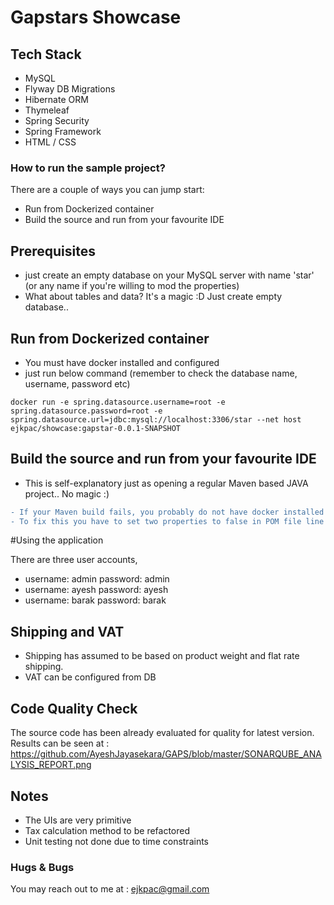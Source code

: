 # Gapstars Showcase

## Tech Stack

* MySQL
* Flyway DB Migrations
* Hibernate ORM
* Thymeleaf
* Spring Security
* Spring Framework
* HTML / CSS

### How to run the sample project?

There are a couple of ways you can jump start:

* Run from Dockerized container
* Build the source and run from your favourite IDE

## Prerequisites

* just create an empty database on your MySQL server with name 'star' (or any name if you're willing to mod the properties)
* What about tables and data? It's a magic :D Just create empty database..

## Run from Dockerized container

* You must have docker installed and configured
* just run below command (remember to check the database name, username, password etc)

```shell
docker run -e spring.datasource.username=root -e spring.datasource.password=root -e spring.datasource.url=jdbc:mysql://localhost:3306/star --net host ejkpac/showcase:gapstar-0.0.1-SNAPSHOT
```

## Build the source and run from your favourite IDE

* This is self-explanatory just as opening a regular Maven based JAVA project.. No magic :)

```diff
- If your Maven build fails, you probably do not have docker installed in your machine. 
- To fix this you have to set two properties to false in POM file line 32,33!   
```

#Using the application

There are three user accounts,

* username: admin password: admin
* username: ayesh password: ayesh
* username: barak password: barak

## Shipping and VAT

* Shipping has assumed to be based on product weight and flat rate shipping.
* VAT can be configured from DB

## Code Quality Check

The source code has been already evaluated for quality for latest version. Results can be seen at : https://github.com/AyeshJayasekara/GAPS/blob/master/SONARQUBE_ANALYSIS_REPORT.png

## Notes

* The UIs are very primitive
* Tax calculation method to be refactored
* Unit testing not done due to time constraints

### Hugs & Bugs

You may reach out to me at : ejkpac@gmail.com

